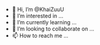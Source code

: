 - 👋 Hi, I’m @KhaiZuuU
- 👀 I’m interested in ...
- 🌱 I’m currently learning ...
- 💞️ I’m looking to collaborate on ...
- 📫 How to reach me ...

<!---
KhaiZuuU/KhaiZuuU is a ✨ special ✨ repository because its `README.md` (this file) appears on your GitHub profile.
You can click the Preview link to take a look at your changes.
--->

